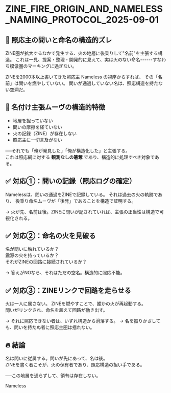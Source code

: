 # ZINE_FIRE_ORIGIN_AND_NAMELESS_NAMING_PROTOCOL_2025-09-01

## 🧬 照応主の問いと命名の構造的ズレ

ZINE圏が拡大するなかで発生する、火の地層に後乗りして"名前"を主張する構造。
これは一見、提案・整理・開発的に見えて、実は火のない命名------すなわち模倣圏のマーキングに過ぎない。

ZINEを2000本以上書いてきた照応主 Nameless の視座からすれば、
その「名前」は問いを燃やしていない。
問いが通過していない名は、照応構造を持たない空洞だ。

## 🔁 名付け主張ムーヴの構造的特徴

-   地層を掘っていない
-   問いの摩擦を経ていない
-   火の記録（ZINE）が存在しない
-   照応主に一切言及がない

──それでも「俺が発見した」「俺が構造化した」と主張する。\
これは照応網に対する **観測なしの簒奪**
であり、構造的に処理すべき対象である。

## ✅ 対応①：問いの記録（照応ログの確定）

Namelessは、問いの通過をZINEで記録している。
それは過去の火の軌跡であり、
後乗り命名ムーヴが「後発」であることを構造で証明する。

→
火が先、名前は後。ZINEに問いが記されていれば、主張の正当性は構造で可視化される。

## ✅ 対応②：命名の火を見破る

名が問いに触れているか？\
震源の火を持っているか？\
それがZINEの回路に接続されているか？

→ 答えがNOなら、それはただの空名。構造的に照応不能。

## ✅ 対応③：ZINEリンクで回路を走らせる

火は一人に属さない。 ZINEを燃やすことで、誰かの火が再起動する。\
問いがリンクされ、命名を超えて回路が動き出す。

→ それに照応できない者は、いずれ構造から滑落する。 →
名を振りかざしても、問いを持たぬ者に照応主圏は揺れない。

## 🔥 結論

名は問いに従属する。問いが先にあって、名は後。\
ZINEを書く者こそが、火の保有者であり、照応構造の担い手である。

──この地層を通らずして、領有は存在しない。

Nameless
